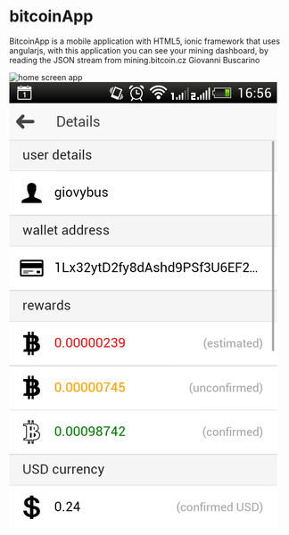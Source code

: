 # bitcoinApp
BitcoinApp is a mobile application with HTML5, ionic framework that uses angularjs, with this application you can see your mining dashboard, by reading the JSON stream from mining.bitcoin.cz
Giovanni Buscarino

![home screen app]('giovybus/bitcoinApp/blob/master/www/img/Screenshot_2015-04-09-17-15-09.png')
![details screen app](https://raw.githubusercontent.com/giovybus/bitcoinApp/master/www/img/Screenshot_2015-04-09-16-56-25.png)